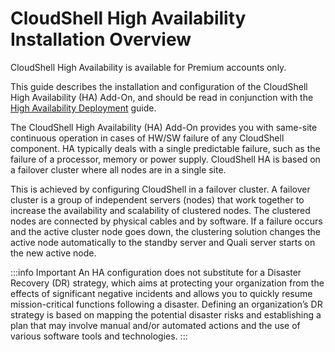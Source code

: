# CloudShell High Availability Installation Overview

CloudShell High Availability is available for Premium accounts only.

This guide describes the installation and configuration of the CloudShell High Availability (HA) Add-On, and should be read in conjunction with the [High Availability Deployment](../../ha-deployment/index.md) guide.

The CloudShell High Availability (HA) Add-On provides you with same-site continuous operation in cases of HW/SW failure of any CloudShell component. HA typically deals with a single predictable failure, such as the failure of a processor, memory or power supply. CloudShell HA is based on a failover cluster where all nodes are in a single site.

This is achieved by configuring CloudShell in a failover cluster. A failover cluster is a group of independent servers (nodes) that work together to increase the availability and scalability of clustered nodes. The clustered nodes are connected by physical cables and by software. If a failure occurs and the active cluster node goes down, the clustering solution changes the active node automatically to the standby server and Quali server starts on the new active node.

:::info Important
An HA configuration does not substitute for a Disaster Recovery (DR) strategy, which aims at protecting your organization from the effects of significant negative incidents and allows you to quickly resume mission-critical functions following a disaster. Defining an organization’s DR strategy is based on mapping the potential disaster risks and establishing a plan that may involve manual and/or automated actions and the use of various software tools and technologies.
:::